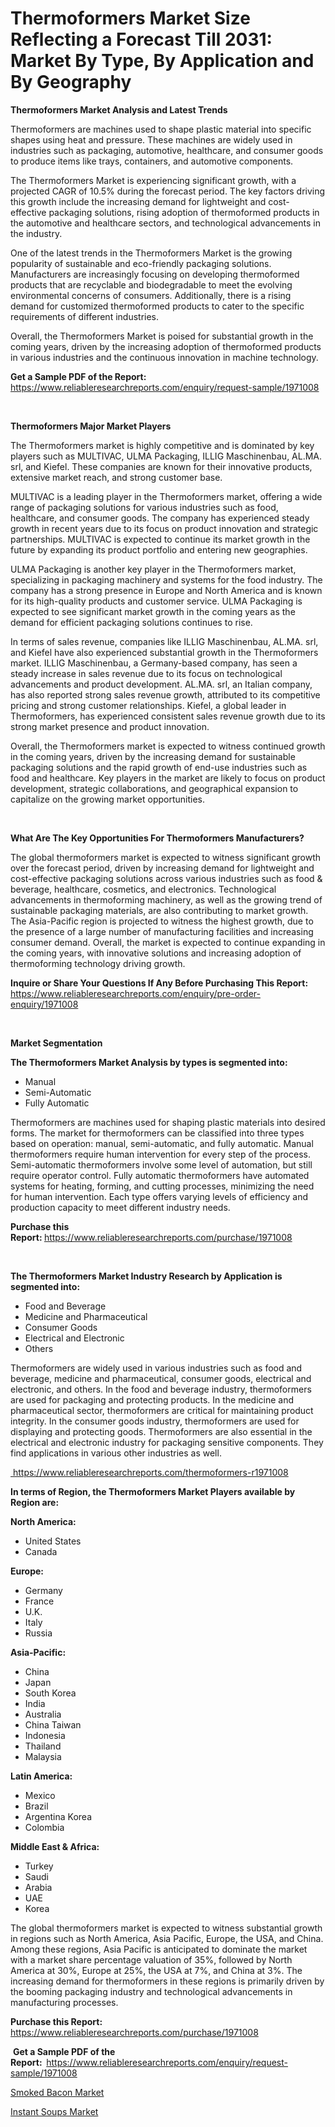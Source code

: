 <p><h1>Thermoformers Market Size Reflecting a Forecast Till 2031: Market By Type, By Application and By Geography</h1></p><p><strong>Thermoformers Market Analysis and Latest Trends</strong></p>
<p><p>Thermoformers are machines used to shape plastic material into specific shapes using heat and pressure. These machines are widely used in industries such as packaging, automotive, healthcare, and consumer goods to produce items like trays, containers, and automotive components.</p><p>The Thermoformers Market is experiencing significant growth, with a projected CAGR of 10.5% during the forecast period. The key factors driving this growth include the increasing demand for lightweight and cost-effective packaging solutions, rising adoption of thermoformed products in the automotive and healthcare sectors, and technological advancements in the industry.</p><p>One of the latest trends in the Thermoformers Market is the growing popularity of sustainable and eco-friendly packaging solutions. Manufacturers are increasingly focusing on developing thermoformed products that are recyclable and biodegradable to meet the evolving environmental concerns of consumers. Additionally, there is a rising demand for customized thermoformed products to cater to the specific requirements of different industries.</p><p>Overall, the Thermoformers Market is poised for substantial growth in the coming years, driven by the increasing adoption of thermoformed products in various industries and the continuous innovation in machine technology.</p></p>
<p><strong>Get a Sample PDF of the Report:&nbsp;</strong> <a href="https://www.reliableresearchreports.com/enquiry/request-sample/1971008">https://www.reliableresearchreports.com/enquiry/request-sample/1971008</a></p>
<p>&nbsp;</p>
<p><strong>Thermoformers Major Market Players</strong></p>
<p><p>The Thermoformers market is highly competitive and is dominated by key players such as MULTIVAC, ULMA Packaging, ILLIG Maschinenbau, AL.MA. srl, and Kiefel. These companies are known for their innovative products, extensive market reach, and strong customer base. </p><p>MULTIVAC is a leading player in the Thermoformers market, offering a wide range of packaging solutions for various industries such as food, healthcare, and consumer goods. The company has experienced steady growth in recent years due to its focus on product innovation and strategic partnerships. MULTIVAC is expected to continue its market growth in the future by expanding its product portfolio and entering new geographies.</p><p>ULMA Packaging is another key player in the Thermoformers market, specializing in packaging machinery and systems for the food industry. The company has a strong presence in Europe and North America and is known for its high-quality products and customer service. ULMA Packaging is expected to see significant market growth in the coming years as the demand for efficient packaging solutions continues to rise.</p><p>In terms of sales revenue, companies like ILLIG Maschinenbau, AL.MA. srl, and Kiefel have also experienced substantial growth in the Thermoformers market. ILLIG Maschinenbau, a Germany-based company, has seen a steady increase in sales revenue due to its focus on technological advancements and product development. AL.MA. srl, an Italian company, has also reported strong sales revenue growth, attributed to its competitive pricing and strong customer relationships. Kiefel, a global leader in Thermoformers, has experienced consistent sales revenue growth due to its strong market presence and product innovation.</p><p>Overall, the Thermoformers market is expected to witness continued growth in the coming years, driven by the increasing demand for sustainable packaging solutions and the rapid growth of end-use industries such as food and healthcare. Key players in the market are likely to focus on product development, strategic collaborations, and geographical expansion to capitalize on the growing market opportunities.</p></p>
<p>&nbsp;</p>
<p><strong>What Are The Key Opportunities For Thermoformers Manufacturers?</strong></p>
<p><p>The global thermoformers market is expected to witness significant growth over the forecast period, driven by increasing demand for lightweight and cost-effective packaging solutions across various industries such as food & beverage, healthcare, cosmetics, and electronics. Technological advancements in thermoforming machinery, as well as the growing trend of sustainable packaging materials, are also contributing to market growth. The Asia-Pacific region is projected to witness the highest growth, due to the presence of a large number of manufacturing facilities and increasing consumer demand. Overall, the market is expected to continue expanding in the coming years, with innovative solutions and increasing adoption of thermoforming technology driving growth.</p></p>
<p><strong>Inquire or Share Your Questions If Any Before Purchasing This Report:</strong> <a href="https://www.reliableresearchreports.com/enquiry/pre-order-enquiry/1971008">https://www.reliableresearchreports.com/enquiry/pre-order-enquiry/1971008</a></p>
<p>&nbsp;</p>
<p><strong>Market Segmentation</strong></p>
<p><strong>The Thermoformers Market Analysis by types is segmented into:</strong></p>
<p><ul><li>Manual</li><li>Semi-Automatic</li><li>Fully Automatic</li></ul></p>
<p><p>Thermoformers are machines used for shaping plastic materials into desired forms. The market for thermoformers can be classified into three types based on operation: manual, semi-automatic, and fully automatic. Manual thermoformers require human intervention for every step of the process. Semi-automatic thermoformers involve some level of automation, but still require operator control. Fully automatic thermoformers have automated systems for heating, forming, and cutting processes, minimizing the need for human intervention. Each type offers varying levels of efficiency and production capacity to meet different industry needs.</p></p>
<p><strong>Purchase this Report:&nbsp;</strong><a href="https://www.reliableresearchreports.com/purchase/1971008">https://www.reliableresearchreports.com/purchase/1971008</a></p>
<p>&nbsp;</p>
<p><strong>The Thermoformers Market Industry Research by Application is segmented into:</strong></p>
<p><ul><li>Food and Beverage</li><li>Medicine and Pharmaceutical</li><li>Consumer Goods</li><li>Electrical and Electronic</li><li>Others</li></ul></p>
<p><p>Thermoformers are widely used in various industries such as food and beverage, medicine and pharmaceutical, consumer goods, electrical and electronic, and others. In the food and beverage industry, thermoformers are used for packaging and protecting products. In the medicine and pharmaceutical sector, thermoformers are critical for maintaining product integrity. In the consumer goods industry, thermoformers are used for displaying and protecting goods. Thermoformers are also essential in the electrical and electronic industry for packaging sensitive components. They find applications in various other industries as well.</p></p>
<p><a href="https://www.reliableresearchreports.com/thermoformers-r1971008">&nbsp;https://www.reliableresearchreports.com/thermoformers-r1971008</a></p>
<p><strong>In terms of Region, the Thermoformers Market Players available by Region are:</strong></p>
<p>
    <p> <strong> North America: </strong>
        <ul>
            <li>United States</li>
            <li>Canada</li>
        </ul>
        </p> 
    <p> <strong> Europe: </strong>
        <ul>
            <li>Germany</li>
            <li>France</li>
            <li>U.K.</li>
            <li>Italy</li>
            <li>Russia</li>
        </ul>
        </p> 
    <p> <strong> Asia-Pacific: </strong>
        <ul>
            <li>China</li>
            <li>Japan</li>
            <li>South Korea</li>
            <li>India</li>
            <li>Australia</li>
            <li>China Taiwan</li>
            <li>Indonesia</li>
            <li>Thailand</li>
            <li>Malaysia</li>
        </ul>
        </p> 
    <p> <strong> Latin America: </strong>
        <ul>
            <li>Mexico</li>
            <li>Brazil</li>
            <li>Argentina Korea</li>
            <li>Colombia</li>
        </ul>
        </p> 
    <p> <strong> Middle East & Africa: </strong>
        <ul>
            <li>Turkey</li>
            <li>Saudi</li>
            <li>Arabia</li>
            <li>UAE</li>
            <li>Korea</li>
        </ul>
    </p>
    </p>
<p><p>The global thermoformers market is expected to witness substantial growth in regions such as North America, Asia Pacific, Europe, the USA, and China. Among these regions, Asia Pacific is anticipated to dominate the market with a market share percentage valuation of 35%, followed by North America at 30%, Europe at 25%, the USA at 7%, and China at 3%. The increasing demand for thermoformers in these regions is primarily driven by the booming packaging industry and technological advancements in manufacturing processes.</p></p>
<p><strong>Purchase this Report: </strong><a href="https://www.reliableresearchreports.com/purchase/1971008">https://www.reliableresearchreports.com/purchase/1971008</a></p>
<p>&nbsp;<strong>Get a Sample PDF of the Report:&nbsp;&nbsp;</strong><a href="https://www.reliableresearchreports.com/enquiry/request-sample/1971008">https://www.reliableresearchreports.com/enquiry/request-sample/1971008</a></p>
<p><strong></strong></p>
<p><p><a href="https://github.com/JermaineCrona2023/Market-Research-Report-List-2/blob/main/smoked-bacon-market.md">Smoked Bacon Market</a></p><p><a href="https://github.com/AlysaLedner2023/Market-Research-Report-List-2/blob/main/instant-soups-market.md">Instant Soups Market</a></p></p>